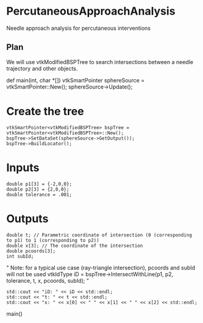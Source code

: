 PercutaneousApproachAnalysis
============================

Needle approach analysis for percutaneous interventions



Plan
----

We will use vtkModifiedBSPTree to search intersections between a needle trajectory and other objects.

  def main(int, char *[])
	vtkSmartPointer<vtkSphereSource> sphereSource =
	vtkSmartPointer<vtkSphereSource>::New();
	sphereSource->Update();
 
  # Create the tree
  	vtkSmartPointer<vtkModifiedBSPTree> bspTree =
  	vtkSmartPointer<vtkModifiedBSPTree>::New();
  	bspTree->SetDataSet(sphereSource->GetOutput());
  	bspTree->BuildLocator();
 
  # Inputs
  	double p1[3] = {-2,0,0};
  	double p2[3] = {2,0,0};
  	double tolerance = .001;
 
  # Outputs
  	double t; // Parametric coordinate of intersection (0 (corresponding to p1) to 1 (corresponding to p2))
  	double x[3]; // The coordinate of the intersection
  	double pcoords[3];
  	int subId;
 
  " Note: for a typical use case (ray-triangle intersection), pcoords and subId will not be used
  vtkIdType iD = bspTree->IntersectWithLine(p1, p2, tolerance, t, x, pcoords, subId);
  "
  
  	std::cout << "iD: " << iD << std::endl;
  	std::cout << "t: " << t << std::endl;
  	std::cout << "x: " << x[0] << " " << x[1] << " " << x[2] << std::endl;
 
  main()
